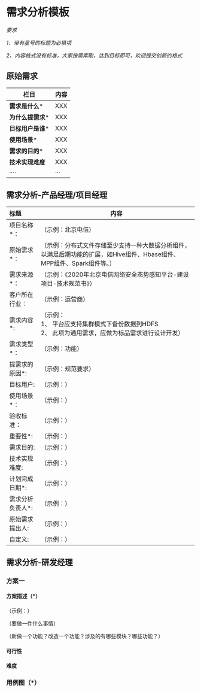 # 需求分析模板

*要求*

*1、带有星号的标题为必填项*

*2、内容格式没有标准，大家按需索取，达到目标即可，欢迎提交创新的格式*

## 原始需求

| 栏目              | 内容 |
| ----------------- | ---- |
| **需求是什么***   | XXX  |
| **为什么提需求*** | XXX  |
| **目标用户是谁*** | XXX  |
| **使用场景***     | XXX  |
| **需求的目的***   | XXX  |
| **技术实现难度**  | XXX  |
| ····              | ···  |



## 需求分析-产品经理/项目经理

| 标题             | 内容                                                         |
| :--------------- | ------------------------------------------------------------ |
| 项目名称*：      | （示例：北京电信）                                           |
| 原始需求*：      | （示例：分布式文件存储至少支持一种大数据分析组件，以满足后期功能的扩展，如Hive组件、Hbase组件、MPP组件、Spark组件等。） |
| 需求来源*：      | （示例：《2020年北京电信网络安全态势感知平台-建设项目-技术规范书》） |
| 客户所在行业：   | （示例：运营商）                                             |
| 需求内容*:       | （示例：<br>1、 平台应支持集群模式下备份数据到HDFS<br>2、 此项为通用需求，应做为标品需求进行设计开发） |
| 需求类型*：      | （示例：功能）                                               |
| 提需求的原因*:   | （示例：规范要求）                                           |
| 目标用户:        | （示例：）                                                   |
| 使用场景*：      | （示例：）                                                   |
| 验收标准：       | （示例：）                                                   |
| 重要性*:         | （示例：）                                                   |
| 需求目的:        | （示例：）                                                   |
| 技术实现难度:    | （示例：）                                                   |
| 计划完成日期*:   | （示例：）                                                   |
| 需求分析负责人*: | （示例：）                                                   |
| 原始需求提出人:  | （示例：）                                                   |
| 自定义:          | （示例：）                                                   |

## 需求分析-研发经理

### 方案一

#### 方案描述（*）

（示例：）

（要做一件什么事情）

（新做一个功能？改造一个功能？涉及的有哪些模块？哪些功能？）

#### 可行性

#### 难度





### 用例图（*）

### 
